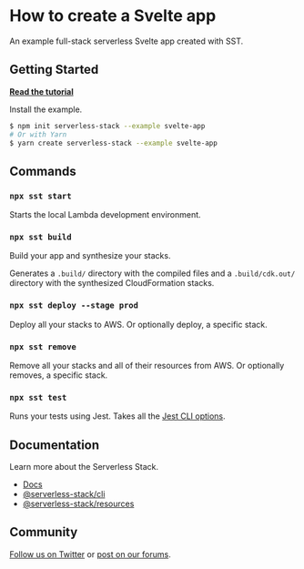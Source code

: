 # How to create a Svelte app

An example full-stack serverless Svelte app created with SST.

## Getting Started

[**Read the tutorial**](https://serverless-stack.com/examples/how-to-create-a-svelte-app-with-serverless.html)

Install the example.

```bash
$ npm init serverless-stack --example svelte-app
# Or with Yarn
$ yarn create serverless-stack --example svelte-app
```

## Commands

### `npx sst start`

Starts the local Lambda development environment.

### `npx sst build`

Build your app and synthesize your stacks.

Generates a `.build/` directory with the compiled files and a `.build/cdk.out/` directory with the synthesized CloudFormation stacks.

### `npx sst deploy --stage prod`

Deploy all your stacks to AWS. Or optionally deploy, a specific stack.

### `npx sst remove`

Remove all your stacks and all of their resources from AWS. Or optionally removes, a specific stack.

### `npx sst test`

Runs your tests using Jest. Takes all the [Jest CLI options](https://jestjs.io/docs/en/cli).

## Documentation

Learn more about the Serverless Stack.

- [Docs](https://docs.serverless-stack.com)
- [@serverless-stack/cli](https://docs.serverless-stack.com/packages/cli)
- [@serverless-stack/resources](https://docs.serverless-stack.com/packages/resources)

## Community

[Follow us on Twitter](https://twitter.com/ServerlessStack) or [post on our forums](https://discourse.serverless-stack.com).

